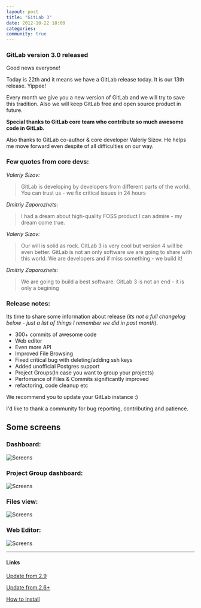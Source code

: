 ```yaml
---
layout: post
title: "GitLab 3"
date: 2012-10-22 18:00
categories:
community: true
---
```


### GitLab version 3.0 released

Good news everyone!

Today is 22th and it means we have a GitLab release today. It is our 13th release. Yippee!

Every month we give you a new version of GitLab and we will try to save this tradition. 
Also we will keep GitLab free and open source product in future.

__Special thanks to GitLab core team who contribute so much awesome code in GitLab.__

Also thanks to GitLab co-author & core developer Valeriy Sizov. 
He helps me move forward even despite of all difficulties on our way. 

<!-- more -->
### Few quotes from core devs:

_Valeriy Sizov:_

> GitLab is developing by developers from different parts of the world. 
You can trust us - we fix critical issues in 24 hours

_Dmitriy Zaporozhets:_
> I had a dream about high-quality FOSS product I can admire - my dream come true.

_Valeriy Sizov:_
> Our will is solid as rock. GitLab 3 is very cool but version 4 will be even better. 
GitLab is not an only software we are going to share with this world. 
We are developers and if miss something - we build it!

_Dmitriy Zaporozhets:_

> We are going to build a best software. GitLab 3 is not an end - it is only a begining

### Release notes:


Its time to share some information about release (_its not a full changelog below - just a list of things I remember we did in past month_).

* 300+ commits of awesome code
* Web editor
* Even more API
* Improved File Browsing
* Fixed critical bug with deleting/adding ssh keys
* Added unofficial Postgres support
* Project Groups(In case you want to group your projects)
* Perfomance of Files & Commits significantly improved
* refactoring, code cleanup etc


We recommend you to update your GitLab instance :)

I'd like to thank a community for bug reporting, contributing and patience.


## Some screens
### Dashboard:
![Screens](/images/3_0/gl_0.png)
### Project Group dashboard:
![Screens](/images/3_0/gl_1.png)
### Files view:
![Screens](/images/3_0/gl_2.png)
### Web Editor:
![Screens](/images/3_0/gl_3.png)

- - - 
<h4>Links</h4>
<a title="Update from 2.9" href="https://github.com/gitlabhq/gitlabhq/wiki/From-2.9-to-3.0">Update from 2.9</a>

<a title="Update from 2.6+" href="https://github.com/gitlabhq/gitlabhq/wiki/From-2.6-to-3.0">Update from 2.6+</a>

<a title="How to Install" href="https://github.com/gitlabhq/gitlabhq/blob/stable/doc/installation.md">How to Install</a>

